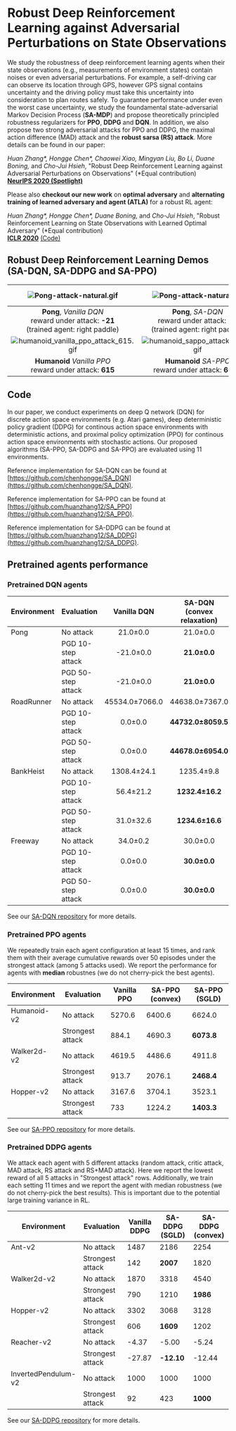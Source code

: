 # Robust Deep Reinforcement Learning against Adversarial Perturbations on State Observations

We study the robustness of deep reinforcement learning agents when their state
observations (e.g., measurements of environment states) contain noises or even
adversarial perturbations.  For example, a self-driving car can observe its
location through GPS, however GPS signal contains uncertainty and the driving
policy must take this uncertainty into consideration to plan routes safely.  To
guarantee performance under even the worst case uncertainty, we study the
foundamental state-adversarial Markov Decision Process (**SA-MDP**) and propose
theoretically principled robustness regularizers for **PPO**, **DDPG** and
**DQN**. In addition, we also propose two strong adversarial attacks for PPO
and DDPG, the maximal action difference (MAD) attack and the **robust sarsa
(RS) attack**. More details can be found in our paper:

*Huan Zhang\*, Hongge Chen\*, Chaowei Xiao, Mingyan Liu, Bo Li, Duane Boning,*
and *Cho-Jui Hsieh*, "Robust Deep Reinforcement Learning against Adversarial
Perturbations on Observations" (\*Equal contribution)  
[**NeurIPS 2020
(Spotlight)**](https://proceedings.neurips.cc/paper/2020/file/f0eb6568ea114ba6e293f903c34d7488-Paper.pdf)

Please also **checkout our new work** on **optimal adversary** and **alternating
training of learned adversary and agent (ATLA)** for a robust RL agent:

*Huan Zhang\*, Hongge Chen\*, Duane Boning,*
and *Cho-Jui Hsieh*, "Robust Reinforcement Learning on State Observations with Learned Optimal Adversary" (\*Equal contribution)    
[**ICLR 2020**](https://proceedings.neurips.cc/paper/2020/file/f0eb6568ea114ba6e293f903c34d7488-Paper.pdf) [(Code)](https://github.com/huanzhang12/ATLA_robust_RL)

## Robust Deep Reinforcement Learning Demos (SA-DQN, SA-DDPG and SA-PPO)

| ![Pong-attack-natural.gif](/assets/Pong-attack-natural.gif) | ![Pong-attack-natural.gif](/assets/Pong-attack-convex.gif) | ![RoadRunner-attack-natural.gif](/assets/RoadRunner-attack-natural.gif) | ![RoadRunner-attack-natural.gif](/assets/RoadRunner-attack-convex.gif) | 
|:--:| :--:| :--:| :--:| 
| **Pong**, *Vanilla DQN* <br> reward under attack: **-21** <br> (trained agent: right paddle) | **Pong**, *SA-DQN* <br> reward under attack: **21** <br> (trained agent: right paddle) |**RoadRunner**, *Vanilla DQN* <br> reward under attack: **0** |**RoadRunner**, *SA-DQN* <br> reward under attack: **49900** |
| ![humanoid_vanilla_ppo_attack_615.gif](/assets/humanoid_vanilla_ppo_attack_615.gif) | ![humanoid_sappo_attack_6042.gif](/assets/humanoid_sappo_attack_6042.gif) | ![ant_vanilla_ddpg_attack_189.gif](/assets/ant_vanilla_ddpg_attack_189.gif) | ![ant_saddpg_attack_2025.gif](/assets/ant_saddpg_attack_2025.gif) |
| **Humanoid** *Vanilla PPO* <br> reward under attack: **615** | **Humanoid** *SA-PPO* <br> reward under attack: **6042** | **Ant** *Vanilla DDPG* <br> reward under attack: **189**  | **Ant** *SA-DDPG* <br> reward under attack: **2025** |

## Code 

In our paper, we conduct experiments on deep Q network (DQN) for discrete
action space environments (e.g. Atari games), deep deterministic policy
gradient (DDPG) for continous action space environments with deterministic
actions, and proximal policy optimization (PPO) for continous action space
environments with stochastic actions.  Our proposed algorithms (SA-PPO, SA-DDPG
and SA-PPO) are evaluated using 11 environments.

Reference implementation for SA-DQN can be found at [https://github.com/chenhongge/SA_DQN](https://github.com/chenhongge/SA_DQN).

Reference implementation for SA-PPO can be found at [https://github.com/huanzhang12/SA_PPO](https://github.com/huanzhang12/SA_PPO).

Reference implementation for SA-DDPG can be found at [https://github.com/huanzhang12/SA_DDPG](https://github.com/huanzhang12/SA_DDPG).

## Pretrained agents performance

### Pretrained DQN agents 

| Environment | Evaluation         | Vanilla DQN | SA-DQN (convex relaxation) |
|-------------|--------------------|:-----------:|:--------------------------:|
| Pong        | No attack          |   21.0±0.0  |         21.0±0.0           |
|             | PGD 10-step attack |  -21.0±0.0  |       **21.0±0.0**         |
|             | PGD 50-step attack |  -21.0±0.0  |       **21.0±0.0**         |
| RoadRunner  | No attack          |  45534.0±7066.0  |   44638.0±7367.0      |
|             | PGD 10-step attack |   0.0±0.0   |     **44732.0±8059.5**     |
|             | PGD 50-step attack |   0.0±0.0   |     **44678.0±6954.0**     |
| BankHeist   | No attack          |  1308.4±24.1|      1235.4±9.8            |
|             | PGD 10-step attack |   56.4±21.2 |       **1232.4±16.2**      | 
|             | PGD 50-step attack |   31.0±32.6 |       **1234.6±16.6**      |
| Freeway     | No attack          |   34.0±0.2  |         30.0±0.0           |
|             | PGD 10-step attack |   0.0±0.0   |        **30.0±0.0**        |
|             | PGD 50-step attack |   0.0±0.0   |        **30.0±0.0**        |

See our [SA-DQN repository](https://github.com/chenhongge/SA_DQN) for more details.

### Pretrained PPO agents 

We repeatedly train each agent configuration at least 15 times, and rank them
with their average cumulative rewards over 50 episodes under the strongest
attack (among 5 attacks used). We report the performance for agents with
**median** robustnes (we do not cherry-pick the best agents).

| Environment | Evaluation                                 | Vanilla PPO | SA-PPO (convex) | SA-PPO (SGLD) |
|-------------|--------------------------------------------|-------------|-----------------|---------------|
| Humanoid-v2 | No attack                                  |   5270.6    |     6400.6      |     6624.0    |
|             | Strongest attack                           |   884.1     |     4690.3      |    **6073.8** |
| Walker2d-v2 | No attack                                  |   4619.5    |     4486.6      |    4911.8     |
|             | Strongest attack                           |   913.7     |     2076.1      |    **2468.4** |
| Hopper-v2   | No attack                                  |   3167.6    |     3704.1      |    3523.1     |
|             | Strongest attack                           |   733       |     1224.2      |    **1403.3** |

See our [SA-PPO repository](https://github.com/huanzhang12/SA_PPO) for more details.

### Pretrained DDPG agents

We attack each agent with 5 different attacks (random attack, critic attack,
MAD attack, RS attack and RS+MAD attack). Here we report the lowest reward of
all 5 attacks in "Strongest attack" rows. Additionally, we train each setting
11 times and we report the agent with median robustness (we do not cherry-pick
the best results). This is important due to the potential large training
variance in RL.


| Environment         | Evaluation       | Vanilla DDPG | SA-DDPG (SGLD) | SA-DDPG (convex) |
|---------------------|------------------|--------------|----------------|-----------------------------|
| Ant-v2              | No attack        | 1487         | 2186           | 2254                        |
|                     | Strongest attack | 142          | **2007**       | 1820                        |
| Walker2d-v2         | No attack        | 1870         | 3318           | 4540                        |
|                     | Strongest attack | 790          | 1210           | **1986**                    |
| Hopper-v2           | No attack        | 3302         | 3068           | 3128                        |
|                     | Strongest attack | 606          | **1609**       | 1202                        |
| Reacher-v2          | No attack        | -4.37        | -5.00          | -5.24                       |
|                     | Strongest attack | -27.87       | **-12.10**     | -12.44                      |
| InvertedPendulum-v2 | No attack        | 1000         | 1000           | 1000                        |
|                     | Strongest attack | 92           | 423            | **1000**                    |

See our [SA-DDPG repository](https://github.com/huanzhang12/SA_DDPG) for more details.

